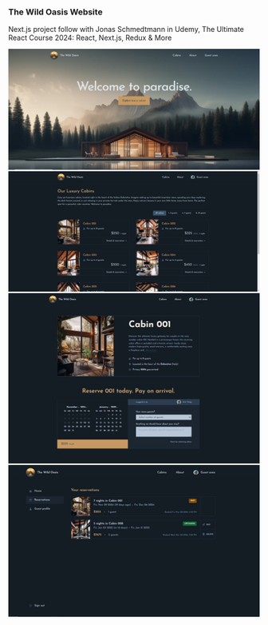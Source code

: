 ### The Wild Oasis Website

Next.js project follow with Jonas Schmedtmann in Udemy, The Ultimate React Course 2024: React, Next.js, Redux & More

![alt text](screenshots\Capture1.PNG)
![alt text](screenshots\Capture2.PNG)
![alt text](screenshots\Capture3.PNG)
![alt text](screenshots\Capture4.PNG)

